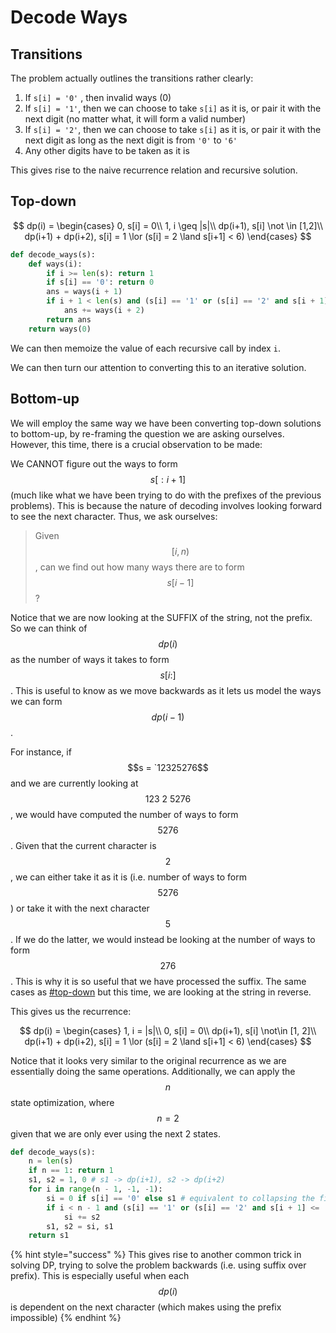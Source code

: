 # Decode Ways

## Transitions

The problem actually outlines the transitions rather clearly:

1. If `s[i] = '0'` , then invalid ways (0)
2. If `s[i] = '1'`, then we can choose to take `s[i]` as it is, or pair it with the next digit (no matter what, it will form a valid number)
3. If `s[i] = '2'`, then we can choose to take `s[i]` as it is, or pair it with the next digit as long as the next digit is from `'0'` to `'6'`
4. Any other digits have to be taken as it is

This gives rise to the naive recurrence relation and recursive solution.

## Top-down

$$
dp(i) = \begin{cases}
0, s[i] = 0\\
1, i \geq |s|\\
dp(i+1), s[i] \not \in [1,2]\\
dp(i+1) + dp(i+2), s[i] = 1 \lor (s[i] = 2 \land s[i+1] < 6)
\end{cases}
$$

```python
def decode_ways(s):
    def ways(i):
        if i >= len(s): return 1
        if s[i] == '0': return 0
        ans = ways(i + 1)
        if i + 1 < len(s) and (s[i] == '1' or (s[i] == '2' and s[i + 1] <= '6')):
            ans += ways(i + 2)
        return ans
    return ways(0)
```

We can then memoize the value of each recursive call by index `i`.

We can then turn our attention to converting this to an iterative solution.

## Bottom-up

We will employ the same way we have been converting top-down solutions to bottom-up, by re-framing the question we are asking ourselves. However, this time, there is a crucial observation to be made:&#x20;

We CANNOT figure out the ways to form $$s[:i+1]$$ (much like what we have been trying to do with the prefixes of the previous problems). This is because the nature of decoding involves looking forward to see the next character. Thus, we ask ourselves:

> Given $$[i, n)$$, can we find out how many ways there are to form $$s[i-1]$$?

Notice that we are now looking at the SUFFIX of the string, not the prefix. So we can think of $$dp(i)$$ as the number of ways it takes to form $$s[i:]$$. This is useful to know as we move backwards as it lets us model the ways we can form $$dp(i-1)$$.

For instance, if $$s = `12325276$$ and we are currently looking at $$123\text{ } 2 \text{ } 5276$$, we would have computed the number of ways to form $$5276$$. Given that the current character is $$2$$, we can either take it as it is (i.e. number of ways to form $$5276$$) or take it with the next character $$5$$. If we do the latter, we would instead be looking at the number of ways to form $$276$$. This is why it is so useful that we have processed the suffix. The same cases as [#top-down](decode-ways.md#top-down "mention") but this time, we are looking at the string in reverse.

This gives us the recurrence:

$$
dp(i) = \begin{cases}
1, i = |s|\\
0, s[i] = 0\\
dp(i+1), s[i] \not\in [1, 2]\\
dp(i+1) + dp(i+2), s[i] = 1 \lor (s[i] = 2 \land s[i+1] < 6)
\end{cases}
$$

Notice that it looks very similar to the original recurrence as we are essentially doing the same operations. Additionally, we can apply the $$n$$ state optimization, where $$n = 2$$ given that we are only ever using the next 2 states.

```python
def decode_ways(s):
    n = len(s)
    if n == 1: return 1
    s1, s2 = 1, 0 # s1 -> dp(i+1), s2 -> dp(i+2)
    for i in range(n - 1, -1, -1):
        si = 0 if s[i] == '0' else s1 # equivalent to collapsing the first 3 cases
        if i < n - 1 and (s[i] == '1' or (s[i] == '2' and s[i + 1] <= '6')): 
            si += s2
        s1, s2 = si, s1
    return s1
```

{% hint style="success" %}
This gives rise to another common trick in solving DP, trying to solve the problem backwards (i.e. using suffix over prefix). This is especially useful when each $$dp(i)$$ is dependent on the next character (which makes using the prefix impossible)
{% endhint %}
